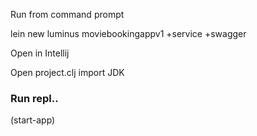 
Run from command prompt

lein new luminus moviebookingappv1 +service +swagger


Open in Intellij

Open project.clj import JDK

### Run repl..

(start-app)


